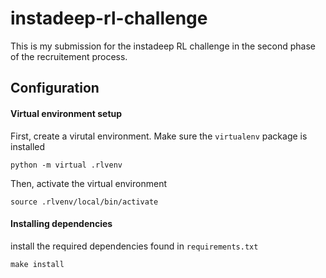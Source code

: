 # instadeep-rl-challenge
This is my submission for the instadeep RL challenge in the second phase of the recruitement process.

## Configuration

#### Virtual environment setup
First, create a virutal environment. Make sure the `virtualenv` package is installed
```SHELL
python -m virtual .rlvenv
```
Then, activate the virtual environment
```SHELL
source .rlvenv/local/bin/activate
```
#### Installing dependencies
install the required dependencies found in `requirements.txt`
```SHELL
make install
```
